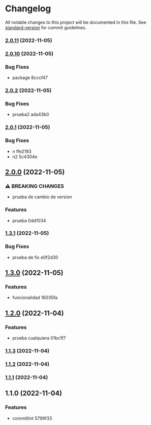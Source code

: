# Changelog

All notable changes to this project will be documented in this file. See [standard-version](https://github.com/conventional-changelog/standard-version) for commit guidelines.

### [2.0.11](///compare/v2.0.10...v2.0.11) (2022-11-05)

### [2.0.10](///compare/v2.0.2...v2.0.10) (2022-11-05)


### Bug Fixes

* package 8cccf47

### [2.0.2](///compare/v2.0.1...v2.0.2) (2022-11-05)


### Bug Fixes

* prueba2 ada43b0

### [2.0.1](///compare/v2.0.0...v2.0.1) (2022-11-05)


### Bug Fixes

* n ffe2193
* n2 5c4304e

## [2.0.0](///compare/v1.3.1...v2.0.0) (2022-11-05)


### ⚠ BREAKING CHANGES

* prueba de cambio de version

### Features

* prueba 0dd1034

### [1.3.1](///compare/v1.3.0...v1.3.1) (2022-11-05)


### Bug Fixes

* prueba de fix e0f2d30

## [1.3.0](///compare/v1.2.0...v1.3.0) (2022-11-05)


### Features

* funcionalidad 16035fa

## [1.2.0](///compare/v1.1.3...v1.2.0) (2022-11-04)


### Features

* prueba cualquiera 01bc1f7

### [1.1.3](///compare/v1.1.2...v1.1.3) (2022-11-04)

### [1.1.2](///compare/v1.1.1...v1.1.2) (2022-11-04)

### [1.1.1](///compare/v1.1.0...v1.1.1) (2022-11-04)

## 1.1.0 (2022-11-04)


### Features

* commitlint 5799f33
